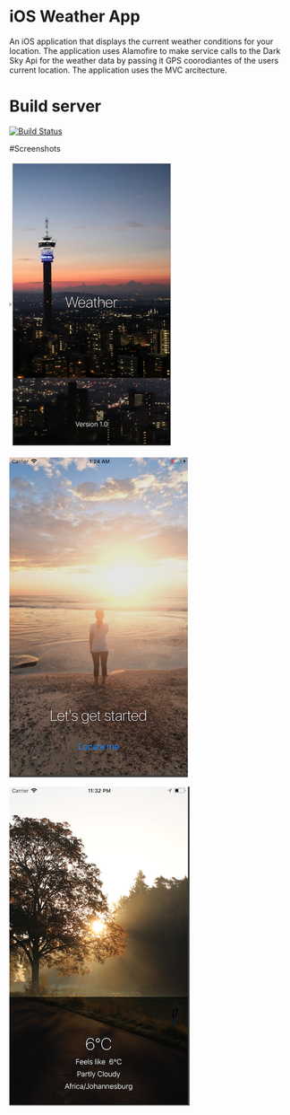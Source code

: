 # iOS Weather App

An iOS application that displays the current weather conditions for your location. The application uses Alamofire to make service calls to the Dark Sky Api for the weather data by passing it GPS coorodiantes of the users current location. The application uses the MVC arcitecture.

# Build server
[![Build Status](https://www.bitrise.io/app/05acf091e0620ae9/status.svg?token=nL8AUj8R7niEUxIiB0ilCQ&branch=dev)](https://www.bitrise.io/app/05acf091e0620ae9)


#Screenshots

![Alt text](https://github.com/Sashen943/iOS-Weather-App/blob/dev/screenshots/Splash.png "Splash screen")

![Alt text](https://github.com/Sashen943/iOS-Weather-App/blob/dev/screenshots/WelcomeScreen.png "Welcome screen")

![Alt text](https://github.com/Sashen943/iOS-Weather-App/blob/dev/screenshots/Weather.png "Weather screen")



